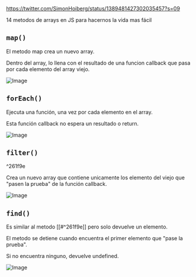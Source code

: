 https://twitter.com/SimonHoiberg/status/1389481427302035457?s=09

14 metodos de arrays en JS para hacernos la vida mas fácil

## ```map()```

El metodo map crea un nuevo array.

Dentro del array, lo llena con el resultado de una funcion callback que pasa por cada elemento del array viejo.

![Image](https://pbs.twimg.com/media/E0ht_ezX0AQBK9c?format=png&name=small)

## ```forEach()```

Ejecuta una función, una vez por cada elemento en el array.

Esta función callback no espera un resultado o return.

![Image](https://pbs.twimg.com/media/E0ht_egWYAEqff5?format=png&name=small)

## ```filter()```

^261f9e

Crea un nuevo array que contiene unicamente los elemento del viejo que "pasen la prueba" de la función callback.

![Image](https://pbs.twimg.com/media/E0ht_evXMAMbm7S?format=png&name=small)

## ```find()```

Es similar al metodo [[#^261f9e]] pero solo devuelve un elemento.

El metodo se detiene cuando encuentra el primer elemento que "pase la prueba".

Si no encuentra ninguno, devuelve undefined.

![Image](https://pbs.twimg.com/media/E0ht_eZXsAM7pZf?format=png&name=small)
